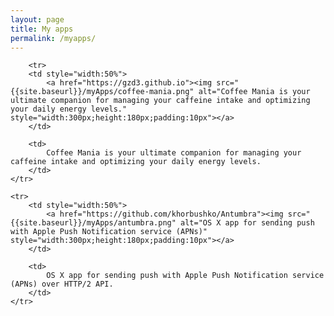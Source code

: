 ```yaml
---
layout: page
title: My apps
permalink: /myapps/
---
```


<style>
table {
    border:2px solid #00000000;
    background-color:transparent;
}

tr {
    border:2px solid #00000000;
    background-color:transparent;
}

td {
    border:2px solid #00000000;
    background-color:transparent;
}
</style>

<table>
	
		<tr>
		<td style="width:50%">
			<a href="https://gzd3.github.io"><img src="{{site.baseurl}}/myApps/сoffee-mania.png" alt="Coffee Mania is your ultimate companion for managing your caffeine intake and optimizing your daily energy levels." style="width:300px;height:180px;padding:10px"></a>
		</td>
			
		<td>
			Coffee Mania is your ultimate companion for managing your caffeine intake and optimizing your daily energy levels.
		</td>
	</tr>
	
	<tr>
		<td style="width:50%">
			<a href="https://github.com/khorbushko/Antumbra"><img src="{{site.baseurl}}/myApps/antumbra.png" alt="OS X app for sending push with Apple Push Notification service (APNs)" style="width:300px;height:180px;padding:10px"></a>
		</td>
			
		<td>
			OS X app for sending push with Apple Push Notification service (APNs) over HTTP/2 API.
		</td>
	</tr>
	
	
</table>
